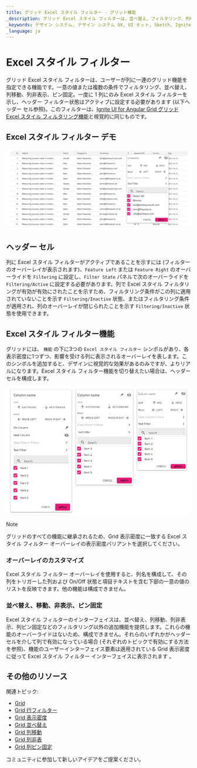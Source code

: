 ```yaml
---
title: グリッド Excel スタイル フィルター - グリッド機能
_description: グリッド Excel スタイル フィルターは、並べ替え、フィルタリング、列移動、非表示、ピン固定などの列操作のオーバーレイを提供します。
_keywords: デザイン システム, デザイン システム UX, UI キット, Sketch, Ignite UI for Angular, Sketch to Angular, Angular, Angular デザイン システム, Sketch からコードをエクスポート, Angular 用のデザイン キット, Sketch HTML, Sketch to HTML, Sketch UI キット
_language: ja
---
```


# Excel スタイル フィルター

グリッド Excel スタイル フィルターは、ユーザーが列に一連のグリッド機能を指定できる機能です。一意の値または複数の条件でフィルタリング、並べ替え、列移動、列非表示、ピン固定。一度に 1 列にのみ Excel スタイル フィルターを示し、ヘッダー フィルター状態はアクティブに設定する必要があります (以下ヘッダー セル参照)。このフィルターは、[Ignite UI for Angular Grid グリッド Excel スタイル フィルタリング機能](https://jp.infragistics.com/products/ignite-ui-angular/angular/components/grid/excel_style_filtering.html)と視覚的に同じものです。

## Excel スタイル フィルター デモ

<img class="responsive-img" src="../images/grid_excel_style_filter_demo.png" srcset="../images/grid_excel_style_filter_demo@2x.png 2x" />

## ヘッダー セル

列に Excel スタイル フィルターがアクティブであることを示すには (フィルターのオーバーレイが表示されます)、`Feature Left` または `Feature Right` のオーバーライドを `Filtering` に設定し、`Filter State` パネルで次のオーバーライドを `Filtering/Active` に設定する必要があります。列で Excel スタイル フィルタリングが有効が有効にされたことを示すため、フィルタリング条件がこの列に適用されていないことを示す `Filtering/Inactive` 状態、またはフィルタリング条件が適用され、列のオーバーレイが閉じられたことを示す `Filtering/Inactive` 状態を使用できます。

## Excel スタイル フィルター機能

グリッドには、 `機能` の下に3つの `Excel スタイル フィルター` シンボルがあり、各表示密度に1つずつ、影響を受ける列に表示されるオーバーレイを表します。このシンボルを追加すると、デザインに視覚的な効果があるのみですが、よりリアルになります。Excel スタイル フィルター機能を切り替えたい場合は、ヘッダー セルを構成します。

<img class="responsive-img" src="../images/grid_excel_style_filter_densities.png" srcset="../images/grid_excel_style_filter_densities@2x.png 2x" />

> [!Note]
> グリッドのすべての機能に継承されるため、Grid 表示密度に一致する Excel スタイル フィルター オーバーレイの表示密度バリアントを選択してください。

### オーバーレイのカスタマイズ

Excel スタイル フィルター オーバーレイを使用すると、列名を構成して、その列をトリガーした列および On/Off 状態と項目テキストを含む下部の一意の値のリストを反映できます。他の機能は構成できません。

### 並べ替え、移動、非表示、ピン固定

Excel スタイル フィルターのインターフェイスは、並べ替え、列移動、列非表示、列ピン固定などのフィルタリング以外の追加機能を提供します。これらの機能のオーバーライドはないため、構成できません。それらのいずれかがヘッダー セルを介して列で有効になっている場合 (それぞれのトピックで有効にする方法を参照)、機能のユーザーインターフェイス要素は適用されている Grid 表示密度に従って Excel スタイル フィルター インターフェイスに表示されます 。

## その他のリソース

関連トピック:

- [Grid](grid.md)
- [Grid 行フィルター](grid-row-filter.md)
- [Grid 表示密度](grid-display-density.md)
- [Grid 並べ替え](grid-sorting.md)
- [Grid 列移動](grid-column-moving.md)
- [Grid 列非表](grid-column-hiding.md)
- [Grid 列ピン固定](grid-column-pinning.md)
  <div class="divider--half"></div>

コミュニティに参加して新しいアイデアをご提案ください。
